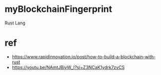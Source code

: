 # myBlockchainFingerprint
Rust Lang

# ref
- https://www.rapidinnovation.io/post/how-to-build-a-blockchain-with-rust
- https://youtu.be/NAmtJBiyW_I?si=Z3NCaK1ydrk7zvCS
